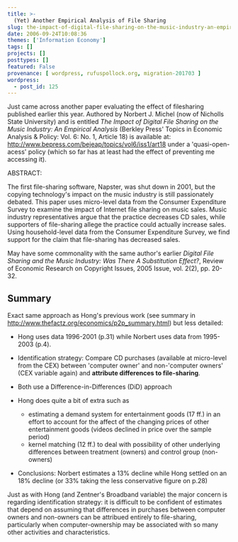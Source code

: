 ```yaml
---
title: >-
  (Yet) Another Empirical Analysis of File Sharing
slug: the-impact-of-digital-file-sharing-on-the-music-industry-an-empirical-analysis
date: 2006-09-24T10:08:36
themes: ['Information Economy']
tags: []
projects: []
posttypes: []
featured: False
provenance: [ wordpress, rufuspollock.org, migration-201703 ]
wordpress:
  - post_id: 125
---
```


Just came across another paper evaluating the effect of filesharing published earlier this year. Authored by Norbert J. Michel (now of Nicholls State University) and is entitled *The Impact of Digital File Sharing on the Music Industry: An Empirical Analysis* (Berkley Press' Topics in Economic Analysis & Policy: Vol. 6: No. 1, Article 18) is available at: http://www.bepress.com/bejeap/topics/vol6/iss1/art18 under a 'quasi-open-acess' policy (which so far has at least had the effect of preventing me accessing it).

ABSTRACT:
 
The first file-sharing software, Napster, was shut down in 2001, but the copying technology's impact on the music industry is still passionately debated. This paper uses micro-level data from the Consumer Expenditure Survey to examine the impact of Internet file sharing on music sales. Music industry representatives argue that the practice decreases CD sales, while supporters of file-sharing allege the practice could actually increase sales. Using household-level data from the Consumer Expenditure Survey, we find support for the claim that file-sharing has decreased sales.

May have some commonality with the same author's earlier *Digital File Sharing and the Music Industry: Was There A Substitution Effect?*, Review of Economic Research on Copyright Issues, 2005 Issue, vol. 2(2), pp. 20-32.

## Summary

Exact same approach as Hong's previous work (see summary in http://www.thefactz.org/economics/p2p_summary.html) but less detailed:

  * Hong uses data 1996-2001 (p.31) while Norbert uses data from 1995-2003 (p.4).
  * Identification strategy:  Compare CD purchases (available at micro-level from the CEX) between 'computer owner' and non-'computer owners' (CEX variable again) and **attribute differences to file-sharing**.
  
  * Both use a Difference-in-Differences (DiD) approach
  * Hong does quite a bit of extra such as
     * estimating a demand system for entertainment goods (17 ff.) in an effort to account for the affect of the changing prices of other entertainment goods (videos declined in price over the sample period)
     * kernel matching (12 ff.) to deal with possibility of other underlying differences between treatment (owners) and control group (non-owners)
  * Conclusions: Norbert estimates a 13% decline while Hong settled on an 18% decline (or 33% taking the less conservative figure on p.28)

Just as with Hong (and Zentner's Broadband variable) the major concern is regarding identification strategy: it is difficult to be confident of estimates that depend on assuming that differences in purchases between computer owners and non-owners can be attribued entirely to file-sharing, particularly when computer-ownership may be associated with so many other activities and characteristics.

